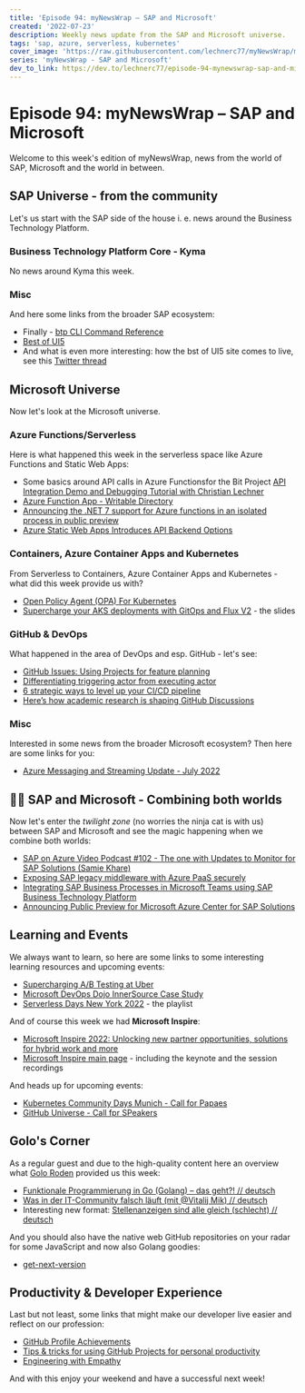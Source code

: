 ```yaml
---
title: 'Episode 94: myNewsWrap – SAP and Microsoft'
created: '2022-07-23'
description: Weekly news update from the SAP and Microsoft universe.
tags: 'sap, azure, serverless, kubernetes'
cover_image: 'https://raw.githubusercontent.com/lechnerc77/myNewsWrap/main/episodes/cover-images/episode094small.png'
series: 'myNewsWrap - SAP and Microsoft'
dev_to_link: https://dev.to/lechnerc77/episode-94-mynewswrap-sap-and-microsoft-1p45
---
```


# Episode 94: myNewsWrap – SAP and Microsoft

Welcome to this week's edition of myNewsWrap, news from the world of SAP, Microsoft and the world in between.

## SAP Universe - from the community

Let's us start with the SAP side of the house i. e. news around the Business Technology Platform.

### Business Technology Platform Core - Kyma

No news around Kyma this week.

### Misc

And here some links from the broader SAP ecosystem:

* Finally - [btp CLI Command Reference](https://help.sap.com/docs/BTP/btp-cli/intro.html)
* [Best of UI5](https://github.com/ui5-community/bestofui5-website#deployment-of-pull-requests-to-azure-static-web-apps)
* And what is even more interesting: how the bst of UI5 site comes to live, see this [Twitter thread](https://threadreaderapp.com/thread/1544000595819991044.html)

## Microsoft Universe

Now let's look at the Microsoft universe.

### Azure Functions/Serverless

Here is what happened this week in the serverless space like Azure Functions and Static Web Apps:

* Some basics around API calls in Azure Functionsfor the Bit Project [API Integration Demo and Debugging Tutorial with Christian Lechner](https://youtu.be/n9as5o02GdM)
* [Azure Function App - Writable Directory](https://daniel.mcloughlin.cloud/azure-function-app-writable-directory)
* [Announcing the .NET 7 support for Azure functions in an isolated process in public preview](https://techcommunity.microsoft.com/t5/apps-on-azure-blog/announcing-the-net-7-support-for-azure-functions-in-an-isolated/ba-p/3574316)
* [Azure Static Web Apps Introduces API Backend Options](https://www.infoq.com/news/2022/07/azure-swa-backend-apis/?utm_campaign=infoq_content&utm_source=twitter&utm_medium=feed&utm_term=Cloud)

### Containers, Azure Container Apps and Kubernetes

From Serverless to Containers, Azure Container Apps and Kubernetes - what did this week provide us with?

* [Open Policy Agent (OPA) For Kubernetes](https://dev.to/thenjdevopsguy/open-policy-agent-opa-for-kubernetes-5895)
* [Supercharge your AKS deployments with GitOps and Flux V2](https://github.com/gbaeke/presentations/blob/main/ESPC%20Webinar%20(2022)/GitOps%20Kubernetes%20ESPC.pdf) - the slides

### GitHub & DevOps

What happened in the area of DevOps and esp. GitHub - let's see:

* [GitHub Issues: Using Projects for feature planning](https://youtu.be/yFQ-p6wMS_Y)
* [Differentiating triggering actor from executing actor](https://github.blog/changelog/2022-07-19-differentiating-triggering-actor-from-executing-actor/)
* [6 strategic ways to level up your CI/CD pipeline](https://github.blog/2022-07-19-6-strategic-ways-to-level-up-your-ci-cd-pipeline/)
* [Here’s how academic research is shaping GitHub Discussions](https://github.blog/2022-07-20-heres-how-academic-research-is-shaping-github-discussions/)

### Misc

Interested in some news from the broader Microsoft ecosystem? Then here are some links for you:

* [Azure Messaging and Streaming Update - July 2022](https://techcommunity.microsoft.com/t5/messaging-on-azure-blog/azure-messaging-and-streaming-update-july-2022/ba-p/3575064)

## 🐱‍👤 SAP and Microsoft - Combining both worlds

Now let's enter the _twilight zone_ (no worries the ninja cat is with us) between SAP and Microsoft and see the magic happening when we combine both worlds:

* [SAP on Azure Video Podcast #102 - The one with Updates to Monitor for SAP Solutions (Samie Khare)](https://youtu.be/NmqeWAba_4I)
* [Exposing SAP legacy middleware with Azure PaaS securely](https://docs.microsoft.com/azure/virtual-machines/workloads/sap/expose-sap-process-orchestration-on-azure?WT.mc_id=twitter)
* [Integrating SAP Business Processes in Microsoft Teams using SAP Business Technology Platform](https://blogs.sap.com/2022/07/04/integrating-sap-business-processes-in-microsoft-teams-using-sap-business-technology-platform/)
* [Announcing Public Preview for Microsoft Azure Center for SAP Solutions](https://techcommunity.microsoft.com/t5/running-sap-applications-on-the/announcing-public-preview-for-microsoft-azure-center-for-sap/ba-p/3573408)

## Learning and Events

We always want to learn, so here are some links to some interesting learning resources and upcoming events:

* [Supercharging A/B Testing at Uber](https://eng.uber.com/supercharging-a-b-testing-at-uber/)
* [Microsoft DevOps Dojo InnerSource Case Study](https://innersourcecommons.org/stories/microsoft/)
* [Serverless Days New York 2022](https://www.youtube.com/playlist?list=PLp4wchugWzHvj34ZX0BLYgcVpBDn7PK7K) - the playlist

And of course this week we had **Microsoft Inspire**:

* [Microsoft Inspire 2022: Unlocking new partner opportunities, solutions for hybrid work and more](https://blogs.microsoft.com/blog/2022/07/19/microsoft-inspire-2022-unlocking-new-partner-opportunities-solutions-for-hybrid-work-and-more/)
* [Microsoft Inspire main page](https://inspire.microsoft.com) - including the keynote and the session recordings

And heads up for upcoming events:

* [Kubernetes Community Days Munich - Call for Papaes](https://kcd.smapply.io/prog/kcd_munich_2022/)
* [GitHub Universe - Call fpr SPeakers](https://www.githubuniverse.com/call_for_speakers)

## Golo's Corner

As a regular guest and due to the high-quality content here an overview what [Golo Roden](https://twitter.com/goloroden) provided us this week:

* [Funktionale Programmierung in Go (Golang) – das geht?! // deutsch](https://youtu.be/dB7etQvqrJg)
* [Was in der IT-Community falsch läuft (mit @Vitalij Mik) // deutsch](https://youtu.be/b0w_901P1So)
* Interesting new format: [Stellenanzeigen sind alle gleich (schlecht) // deutsch](https://youtu.be/Ub0oEmv147A)

And you should also have the native web GitHub repositories on your radar for some JavaScript and now also Golang goodies:

* [get-next-version](https://github.com/thenativeweb/get-next-version)

## Productivity & Developer Experience

Last but not least, some links that might make our developer live easier and reflect on our profession:

* [GitHub Profile Achievements](https://github.com/Schweinepriester/github-profile-achievements#github-profile-achievements-)
* [Tips & tricks for using GitHub Projects for personal productivity](https://github.blog/2022-07-21-tips-tricks-for-using-github-projects-for-personal-productivity/)
* [Engineering with Empathy](https://www.infoq.com/podcasts/engineering-empathy/)

And with this enjoy your weekend and have a successful next week!
